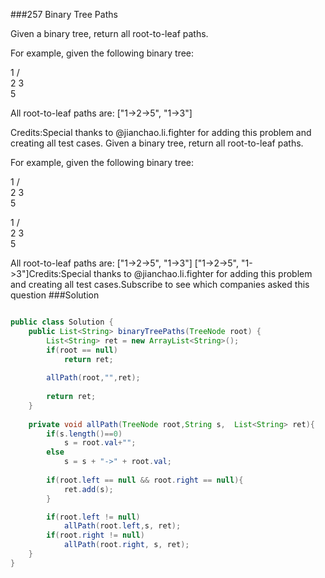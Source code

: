 ###257 Binary Tree Paths

Given a binary tree, return all root-to-leaf paths.


For example, given the following binary tree:



   1
 /   \
2     3
 \
  5



All root-to-leaf paths are:
["1->2->5", "1->3"]

Credits:Special thanks to @jianchao.li.fighter for adding this problem and creating all test cases.
Given a binary tree, return all root-to-leaf paths.

For example, given the following binary tree:


   1
 /   \
2     3
 \
  5


   1
 /   \
2     3
 \
  5

All root-to-leaf paths are:
["1->2->5", "1->3"]
["1->2->5", "1->3"]Credits:Special thanks to @jianchao.li.fighter for adding this problem and creating all test cases.Subscribe to see which companies asked this question
###Solution
```java

public class Solution {
    public List<String> binaryTreePaths(TreeNode root) {
        List<String> ret = new ArrayList<String>();
        if(root == null)
            return ret;
            
        allPath(root,"",ret);
        
        return ret;
    }
    
    private void allPath(TreeNode root,String s,  List<String> ret){
        if(s.length()==0)
            s = root.val+"";
        else
            s = s + "->" + root.val;
            
        if(root.left == null && root.right == null){
            ret.add(s);
        }

        if(root.left != null)
            allPath(root.left,s, ret);
        if(root.right != null)
            allPath(root.right, s, ret);
    }
}